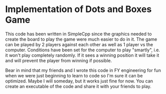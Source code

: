 # Implementation of Dots and Boxes Game
This code has been written in SimpleCpp since the graphics needed to create the board to play the game were much easier to do in it.
The game can be played by 2 players against each other as well as 1 player vs the computer. Conditions have been set for the computer to play "smartly", i.e. it won't play completely randomly. If it sees a winning position it will take it and will prevent the player from winning if possible.

Bear in mind that my friends and I wrote this code in FY engineering for fun when we were just beginning to learn to code so I'm sure it can be optimized. Maybe I will someday, but it works just fine for now. You can create an executable of the code and share it with your friends to play.
